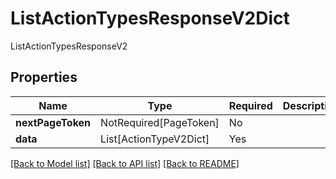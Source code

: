 # ListActionTypesResponseV2Dict

ListActionTypesResponseV2

## Properties
| Name | Type | Required | Description |
| ------------ | ------------- | ------------- | ------------- |
**nextPageToken** | NotRequired[PageToken] | No |  |
**data** | List[ActionTypeV2Dict] | Yes |  |


[[Back to Model list]](../../README.md#models-v1-link) [[Back to API list]](../../README.md#documentation-for-api-endpoints) [[Back to README]](../../README.md)
